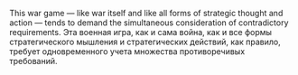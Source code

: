 
This war game — like war itself and like all forms of strategic thought and action — tends to demand the simultaneous consideration of contradictory requirements.
Эта военная игра, как и сама война, как и все формы стратегического мышления и стратегических действий, как правило, требует одновременного учета множества противоречивых требований.